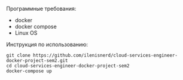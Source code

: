Программные требования:
- docker
- docker compose
- Linux OS

Инструкция по использованию:
```
git clone https://github.com/ilenisnerd/cloud-services-engineer-docker-project-sem2.git
cd cloud-services-engineer-docker-project-sem2
docker-compose up
```
